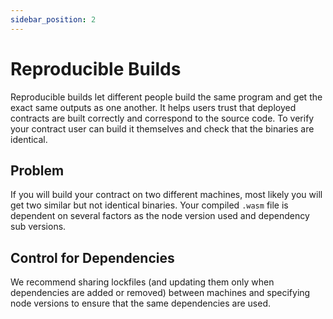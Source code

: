 ```yaml
---
sidebar_position: 2
---
```


# Reproducible Builds

Reproducible builds let different people build the same program and get the exact same outputs as one another. It helps users trust that deployed contracts are built correctly and correspond to the source code. To verify your contract user can build it themselves and check that the binaries are identical.

## Problem

If you will build your contract on two different machines, most likely you will get two similar but not identical binaries. Your compiled `.wasm` file is dependent on several factors as the node version used and dependency sub versions.

## Control for Dependencies

We recommend sharing lockfiles (and updating them only when dependencies are added or removed) between machines and specifying node versions to ensure that the same dependencies are used.
